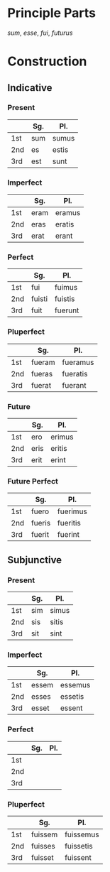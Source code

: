 # Principle Parts
*sum*, *esse*, *fui*, *futurus*

# Construction
## Indicative
### Present
|     | Sg. | Pl.   |
| --- | --- | ----- |
| 1st | sum | sumus |
| 2nd | es  | estis |
| 3rd | est | sunt  | 
### Imperfect
|     | Sg.  | Pl.    |
| --- | ---- | ------ |
| 1st | eram | eramus |
| 2nd | eras | eratis |
| 3rd | erat | erant  |
### Perfect
|     | Sg.    | Pl.     |
| --- | ------ | ------- |
| 1st | fui    | fuimus  |
| 2nd | fuisti | fuistis |
| 3rd | fuit   | fuerunt |
### Pluperfect
|     | Sg.    | Pl.      |
| --- | ------ | -------- |
| 1st | fueram | fueramus |
| 2nd | fueras | fueratis |
| 3rd | fuerat | fuerant  |
### Future
|     | Sg.  | Pl.     |
| --- | ---- | ------- |
| 1st | ero  | erimus  |
| 2nd | eris | eritis  |
| 3rd | erit | erint |
### Future Perfect
|     | Sg.  | Pl.     |
| --- | ---- | ------- |
| 1st | fuero  | fuerimus  |
| 2nd | fueris | fueritis  |
| 3rd | fuerit | fuerint |
## Subjunctive
### Present
|     | Sg. | Pl.   |
| --- | --- | ----- |
| 1st | sim | simus |
| 2nd | sis | sitis |
| 3rd | sit | sint  |
### Imperfect
|     | Sg.   | Pl.     |
| --- | ----- | ------- |
| 1st | essem | essemus |
| 2nd | esses | essetis |
| 3rd | esset | essent  |
### Perfect
|     | Sg. | Pl. |
| --- | --- | --- |
| 1st |     |     |
| 2nd |     |     |
| 3rd |     |     |
### Pluperfect
|     | Sg.     | Pl.       |
| --- | ------- | --------- |
| 1st | fuissem | fuissemus |
| 2nd | fuisses | fuissetis |
| 3rd | fuisset | fuissent  |

